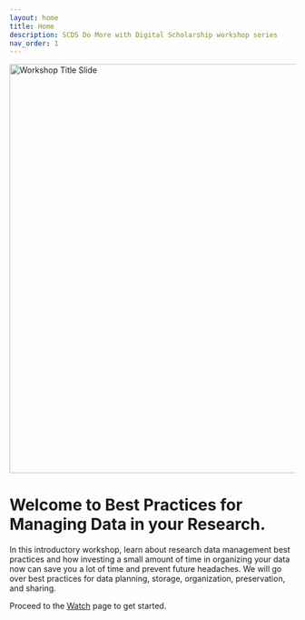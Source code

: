 ```yaml
---
layout: home
title: Home
description: SCDS Do More with Digital Scholarship workshop series
nav_order: 1
---
```



<img src="assets/img/dmds-tableau.png" alt="Workshop Title Slide" width="720">

# Welcome to Best Practices for Managing Data in your Research. 

In this introductory workshop, learn about research data management best practices and how investing a small amount of time in organizing your data now can save you a lot of time and prevent future headaches. We will go over  best practices for data planning, storage, organization, preservation, and sharing.

Proceed to the [Watch](watch) page to get started.


